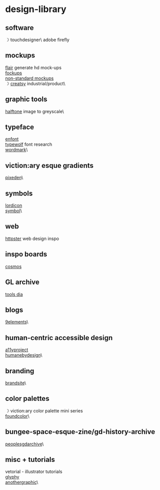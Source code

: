 # design-library


## software 
☽ touchdesigner\ 
adobe firefly 

## mockups 
[flair](https://flair.ai) generate hd mock-ups\
[fockups](https://fockups.com)\
[non-standard mockups](https://products.ls.graphics/longscroll-mockups)\
☽ [creatsy](https://creatsy.com) industrial/product\

## graphic tools 
[halftone](https://halftone.xoihazard.com) image to greyscale\

## typeface 
[enfont](https://enfont.javierarce.com)\
[typewolf](https://www.typewolf.com) font research\
[wordmark](https://wordmark.it)\

## viction:ary esque gradients 
[pixeden](https://pixeden.com)\

## symbols 
[lordicon](https://lordicon.com)\
[symbol](https://symbol.wtf)\

## web 
[httpster](https://httpster.net) web design inspo

## inspo boards 
[cosmos](https://www.cosmos.so)  


## GL archive 
[tools dia](https://tools.dia.tv)

## blogs 
[9elements](https://9elements.com/blog/)\

## human-centric accessible design 
[a11yproject](https://a11yproject.com)\
[humanebydesign](https://humanebydesign.com)\


## branding
[brandsite](https://brandsite.design)\


## color palettes
☽ viction:ary color palette mini series\
[foundcolor](https://foundcolor.co)\

## bungee-space-esque-zine/gd-history-archive
[peoplesgdarchive](https://peoplesgdarchive.org)\


## misc + tutorials 
vetorial - illustrator tutorials\
[glyphy](https://glyphy.io)\
[anothergraphic](https://anothergraphic)\

